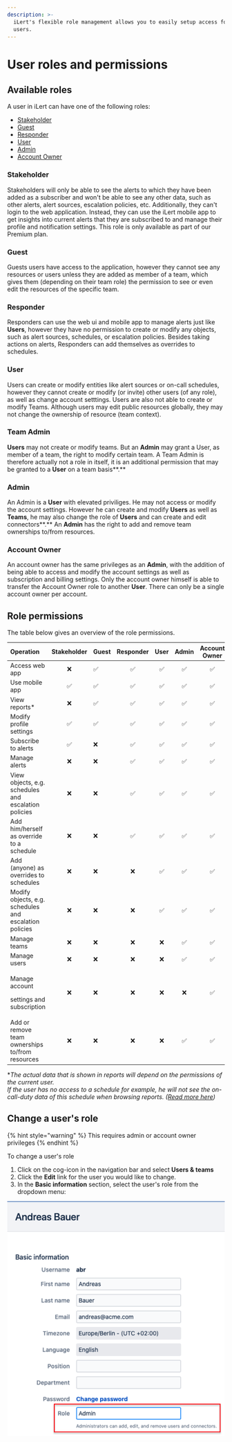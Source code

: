 ```yaml
---
description: >-
  iLert's flexible role management allows you to easily setup access for your
  users.
---
```


# User roles and permissions

## Available roles

A user in iLert can have one of the following roles:

* [Stakeholder](user-roles-and-permissions.md#stakeholder)
* [Guest](user-roles-and-permissions.md#guest)
* [Responder](user-roles-and-permissions.md#responder)
* [User](user-roles-and-permissions.md#user)
* [Admin](user-roles-and-permissions.md#admin)
* [Account Owner](user-roles-and-permissions.md#account-owner)

### Stakeholder

Stakeholders will only be able to see the alerts to which they have been added as a subscriber and won't be able to see any other data, such as other alerts, alert sources, escalation policies, etc. Additionally, they can't login to the web application. Instead, they can use the iLert mobile app to get insights into current alerts that they are subscribed to and manage their profile and notification settings. This role is only available as part of our Premium plan.

### Guest

Guests users have access to the application, however they cannot see any resources or users unless they are added as member of a team, which gives them \(depending on their team role\) the permission to see or even edit the resources of the specific team.

### Responder

Responders can use the web ui and mobile app to manage alerts just like **Users**, however they have no permission to create or modify any objects, such as alert sources, schedules, or escalation policies. Besides taking actions on alerts, Responders can add themselves as overrides to schedules.

### User

Users can create or modify entities like alert sources or on-call schedules, however they cannot create or modify \(or invite\) other users \(of any role\), as well as change account setttings. Users are also not able to create or modify Teams. Although users may edit public resources globally, they may not change the ownership of resource \(team context\).

### Team Admin

**Users** may not create or modify teams. But an **Admin** may grant a User, as member of a team, the right to modify certain team. A Team Admin is therefore actually not a role in itself, it is an additional permission that may be granted to a **User** on a team basis**.**

### Admin

An Admin is a **User** with elevated priviliges. He may not access or modify the account settings. However he can create and modify **Users** as well as **Teams**, he may also change the role of **Users** and can create and edit connectors**.** An **Admin** has the right to add and remove team ownerships to/from resources.

### Account Owner

An account owner has the same privileges as an **Admin**, with the addition of being able to access and modify the account settings as well as subscription and billing settings. Only the account owner himself is able to transfer the Account Owner role to another **User**. There can only be a single account owner per account. 

## Role permissions

The table below gives an overview of the role permissions.

<table>
  <thead>
    <tr>
      <th style="text-align:left"><b>Operation</b>
      </th>
      <th style="text-align:center"><b>Stakeholder</b>
      </th>
      <th style="text-align:left">Guest</th>
      <th style="text-align:center"><b>Responder</b>
      </th>
      <th style="text-align:center"><b>User</b>
      </th>
      <th style="text-align:center"><b>Admin</b>
      </th>
      <th style="text-align:center"><b>Account Owner</b>
      </th>
    </tr>
  </thead>
  <tbody>
    <tr>
      <td style="text-align:left">Access web app</td>
      <td style="text-align:center">&#x274C;</td>
      <td style="text-align:left">&#x2705;</td>
      <td style="text-align:center">&#x2705;</td>
      <td style="text-align:center">&#x2705;</td>
      <td style="text-align:center">&#x2705;</td>
      <td style="text-align:center">&#x2705;</td>
    </tr>
    <tr>
      <td style="text-align:left">Use mobile app</td>
      <td style="text-align:center">&#x2705;</td>
      <td style="text-align:left">&#x2705;</td>
      <td style="text-align:center">&#x2705;</td>
      <td style="text-align:center">&#x2705;</td>
      <td style="text-align:center">&#x2705;</td>
      <td style="text-align:center">&#x2705;</td>
    </tr>
    <tr>
      <td style="text-align:left">View reports*</td>
      <td style="text-align:center">&#x274C;</td>
      <td style="text-align:left">&#x2705;</td>
      <td style="text-align:center">&#x2705;</td>
      <td style="text-align:center">&#x2705;</td>
      <td style="text-align:center">&#x2705;</td>
      <td style="text-align:center">&#x2705;</td>
    </tr>
    <tr>
      <td style="text-align:left">Modify profile settings</td>
      <td style="text-align:center">&#x2705;</td>
      <td style="text-align:left">&#x2705;</td>
      <td style="text-align:center">&#x2705;</td>
      <td style="text-align:center">&#x2705;</td>
      <td style="text-align:center">&#x2705;</td>
      <td style="text-align:center">&#x2705;</td>
    </tr>
    <tr>
      <td style="text-align:left">Subscribe to alerts</td>
      <td style="text-align:center">&#x2705;</td>
      <td style="text-align:left">&#x274C;</td>
      <td style="text-align:center">&#x2705;</td>
      <td style="text-align:center">&#x2705;</td>
      <td style="text-align:center">&#x2705;</td>
      <td style="text-align:center">&#x2705;</td>
    </tr>
    <tr>
      <td style="text-align:left">Manage alerts</td>
      <td style="text-align:center">&#x274C;</td>
      <td style="text-align:left">&#x274C;</td>
      <td style="text-align:center">&#x2705;</td>
      <td style="text-align:center">&#x2705;</td>
      <td style="text-align:center">&#x2705;</td>
      <td style="text-align:center">&#x2705;</td>
    </tr>
    <tr>
      <td style="text-align:left">View objects, e.g. schedules and escalation policies</td>
      <td style="text-align:center">&#x274C;</td>
      <td style="text-align:left">&#x274C;</td>
      <td style="text-align:center">&#x2705;</td>
      <td style="text-align:center">&#x2705;</td>
      <td style="text-align:center">&#x2705;</td>
      <td style="text-align:center">&#x2705;</td>
    </tr>
    <tr>
      <td style="text-align:left">Add him/herself as override to a schedule</td>
      <td style="text-align:center">&#x274C;</td>
      <td style="text-align:left">&#x274C;</td>
      <td style="text-align:center">&#x2705;</td>
      <td style="text-align:center">&#x2705;</td>
      <td style="text-align:center">&#x2705;</td>
      <td style="text-align:center">&#x2705;</td>
    </tr>
    <tr>
      <td style="text-align:left">Add (anyone) as overrides to schedules</td>
      <td style="text-align:center">&#x274C;</td>
      <td style="text-align:left">&#x274C;</td>
      <td style="text-align:center">&#x274C;</td>
      <td style="text-align:center">&#x2705;</td>
      <td style="text-align:center">&#x2705;</td>
      <td style="text-align:center">&#x2705;</td>
    </tr>
    <tr>
      <td style="text-align:left">Modify objects, e.g. schedules and escalation policies</td>
      <td style="text-align:center">&#x274C;</td>
      <td style="text-align:left">&#x274C;</td>
      <td style="text-align:center">&#x274C;</td>
      <td style="text-align:center">&#x2705;</td>
      <td style="text-align:center">&#x2705;</td>
      <td style="text-align:center">&#x2705;</td>
    </tr>
    <tr>
      <td style="text-align:left">Manage teams</td>
      <td style="text-align:center">&#x274C;</td>
      <td style="text-align:left">&#x274C;</td>
      <td style="text-align:center">&#x274C;</td>
      <td style="text-align:center">&#x274C;</td>
      <td style="text-align:center">&#x2705;</td>
      <td style="text-align:center">&#x2705;</td>
    </tr>
    <tr>
      <td style="text-align:left">Manage users</td>
      <td style="text-align:center">&#x274C;</td>
      <td style="text-align:left">&#x274C;</td>
      <td style="text-align:center">&#x274C;</td>
      <td style="text-align:center">&#x274C;</td>
      <td style="text-align:center">&#x2705;</td>
      <td style="text-align:center">&#x2705;</td>
    </tr>
    <tr>
      <td style="text-align:left">
        <p>Manage account</p>
        <p>settings and subscription</p>
      </td>
      <td style="text-align:center">&#x274C;</td>
      <td style="text-align:left">&#x274C;</td>
      <td style="text-align:center">&#x274C;</td>
      <td style="text-align:center">&#x274C;</td>
      <td style="text-align:center">&#x274C;</td>
      <td style="text-align:center">&#x2705;</td>
    </tr>
    <tr>
      <td style="text-align:left">Add or remove team ownerships to/from resources</td>
      <td style="text-align:center">&#x274C;</td>
      <td style="text-align:left">&#x274C;</td>
      <td style="text-align:center">&#x274C;</td>
      <td style="text-align:center">&#x274C;</td>
      <td style="text-align:center">&#x2705;</td>
      <td style="text-align:center">&#x2705;</td>
    </tr>
  </tbody>
</table>

\*_The actual data that is shown in reports will depend on the permissions of the current user.  
If the user has no access to a schedule for example, he will not see the on-call-duty data of this schedule when browsing reports. \(_[_Read more here_](teams.md#report-visibility)_\)_

## Change a user's role

{% hint style="warning" %}
This requires admin or account owner privileges
{% endhint %}

To change a user's role

1. Click on the cog-icon in the navigation bar and select **Users & teams**
2. Click the **Edit** link for the user you would like to change.
3. In the **Basic information** section, select the user's role from the dropdown menu:

![](../.gitbook/assets/screenshot-2020-10-21-at-18.12.57.png)

